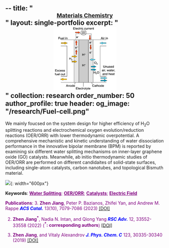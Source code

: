 --
title: "<FONT Size='4.9px'><center><u><B>Materials Chemistry</B></u></center></FONT>"
layout: single-portfolio
excerpt: "<center><img src='../images/research/Fuel-cell.png' style='width:200px;' alt=''></center>"
collection: research
order_number: 50
author_profile: true
header: 
  og_image: "/research/Fuel-cell.png"
---
We mainly foucsed on the system design for higher efficiency of H<sub>2</sub>O splitting reactions and electrochemical oxygen evolution/reduction reactions (OER/ORR) with lower thermodynamic overpotential. A comprehensive mechanistic and kinetic understanding of water dissociation performance in the innovative bipolar membrane (BPM) is reported by examining six different water splitting mechanisms on inner-layer graphene oxide (GO) catalysts. Meanwhile, ab initio thermodynamic studies of OER/ORR are performed on different candidaites of solid-state surfaces, including single-atom catalysts, carbon nanotubes, and topological Bismuth material.

![]({{site.baseurl}}/images/research/sub/Fuel-cell-sub.png){: width="600px"}

**Keywords**: <FONT Color='purple'><u><B>Water Splitting</B></u>; <u><B>OER/ORR</B></u>; <u><B>Catalysts</B></u>; <u><B>Electric Field</B></u>

**Publications**: 
3. **Zhen Jiang**, Peter P. Bazianos, Zhifei Yan, and Andrew M. Rappe  <span style="color: blue"><i><B> ACS Catal.</B></i></span> 13(10), 7079-7086 (2023) <a href="https://pubs.acs.org/doi/abs/10.1021/acscatal.3c00891"><u>[DOI]</u></a> 

2. **Zhen Jiang<sup>*</sup>**, Nadia N. Intan, and Qiong Yang <span style="color: blue"><i><B>RSC Adv.</B></i></span> 12, 33552-33558 (2022) (**<sup>*</sup>: corresponding authors**) <a href="https://pubs.rsc.org/en/content/articlehtml/2022/ra/d2ra06123f"><u>[DOI]</u></a>

1. **Zhen Jiang**, and Vitaly Alexandrov <span style="color: blue"><i><B>J. Phys. Chem. C</B></i></span> 123, 30335-30340 (2019) <a href="https://pubs.acs.org/doi/abs/10.1021/acs.jpcc.9b07860"><u>[DOI]</u></a>
